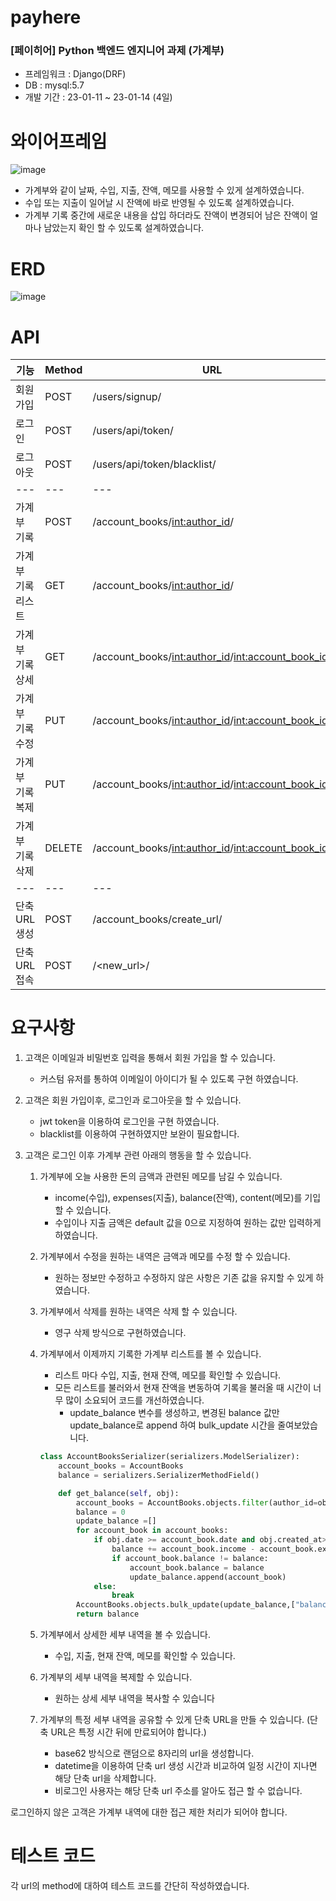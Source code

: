 # payhere
### [페이히어] Python 백엔드 엔지니어 과제 (가계부)
- 프레임워크 : Django(DRF)
- DB : mysql:5.7
- 개발 기간 : 23-01-11 ~ 23-01-14 (4일)

# 와이어프레임								
![image](https://user-images.githubusercontent.com/113074274/212457417-a61aeb2a-5f2d-427a-bf7d-1e0245469b6e.png)



- 가계부와 같이 날짜, 수입, 지출, 잔액, 메모를 사용할 수 있게 설계하였습니다.
- 수입 또는 지출이 일어날 시 잔액에 바로 반영될 수 있도록 설계하였습니다.
- 가계부 기록 중간에 새로운 내용을 삽입 하더라도 잔액이 변경되어 남은 잔액이 얼마나 남았는지 확인 할 수 있도록 설계하였습니다.

# ERD
![image](https://user-images.githubusercontent.com/113074274/212456742-04e11dcc-b764-44ae-b3ba-39c38eb522a1.png)


# API

| 기능 | Method | URL | 비고 |
| --- | --- | --- | --- |
| 회원가입 | POST | /users/signup/ |  |
| 로그인 | POST | /users/api/token/ |  |
| 로그아웃 | POST | /users/api/token/blacklist/ | 로그아웃 기능으로서 아직 부족 |
| --- | --- | --- | --- | --- | --- |
| 가계부 기록 | POST | /account_books/<int:author_id>/ |  |
| 가계부 기록 리스트 | GET | /account_books/<int:author_id>/ |  |
| 가계부 기록 상세 | GET | /account_books/<int:author_id>/<int:account_book_id>/ |  |
| 가계부 기록 수정 | PUT | /account_books/<int:author_id>/<int:account_book_id>/ |  |
| 가계부 기록 복제 | PUT | /account_books/<int:author_id>/<int:account_book_id>/ | {"is_copy":"true"} |
| 가계부 기록 삭제 | DELETE | /account_books/<int:author_id>/<int:account_book_id>/ |  |
| --- | --- | --- | --- | --- | --- |
| 단축 URL 생성 | POST | /account_books/create_url/ |  |
| 단축 URL 접속 | POST | /<new_url>/ |  |

# 요구사항
1. 고객은 이메일과 비밀번호 입력을 통해서 회원 가입을 할 수 있습니다. 
    - 커스텀 유저를 통하여 이메일이 아이디가 될 수 있도록 구현 하였습니다.
2. 고객은 회원 가입이후, 로그인과 로그아웃을 할 수 있습니다. 
    - jwt token을 이용하여 로그인을 구현 하였습니다.
    - blacklist를 이용하여 구현하였지만 보완이 필요합니다.
    
3. 고객은 로그인 이후 가계부 관련 아래의 행동을 할 수 있습니다. 

    1. 가계부에 오늘 사용한 돈의 금액과 관련된 메모를 남길 수 있습니다. 
        - income(수입), expenses(지출), balance(잔액), content(메모)를 기입할 수 있습니다.
        - 수입이나 지출 금액은 default 값을 0으로 지정하여 원하는 값만 입력하게 하였습니다.
        
    2. 가계부에서 수정을 원하는 내역은 금액과 메모를 수정 할 수 있습니다. 
        - 원하는 정보만 수정하고 수정하지 않은 사항은 기존 값을 유지할 수 있게 하였습니다.
        
    3. 가계부에서 삭제를 원하는 내역은 삭제 할 수 있습니다. 
        - 영구 삭제 방식으로 구현하였습니다.
    
    4. 가계부에서 이제까지 기록한 가계부 리스트를 볼 수 있습니다.
        - 리스트 마다 수입, 지출, 현재 잔액, 메모를 확인할 수 있습니다.
        - 모든 리스트를 불러와서 현재 잔액을 변동하여 기록을 불러올 때 시간이 너무 많이 소요되어 코드를 개선하였습니다.
            - update_balance 변수를 생성하고, 변경된 balance 값만 update_balance로 append 하여 bulk_update 시간을 줄여보았습니다.
        
        ```python
        class AccountBooksSerializer(serializers.ModelSerializer):
            account_books = AccountBooks
            balance = serializers.SerializerMethodField()

            def get_balance(self, obj):
                account_books = AccountBooks.objects.filter(author_id=obj.author.id)
                balance = 0
                update_balance =[]
                for account_book in account_books:
                    if obj.date >= account_book.date and obj.created_at>= account_book.created_at:
                        balance += account_book.income - account_book.expenses
                        if account_book.balance != balance:
                            account_book.balance = balance
                            update_balance.append(account_book)
                    else:
                        break
                AccountBooks.objects.bulk_update(update_balance,["balance"])
                return balance
        ```
        
    5. 가계부에서 상세한 세부 내역을 볼 수 있습니다. 
        - 수입, 지출, 현재 잔액, 메모를 확인할 수 있습니다.
        
    6. 가계부의 세부 내역을 복제할 수 있습니다.
        - 원하는 상세 세부 내역을 복사할 수 있습니다
        
    7. 가계부의 특정 세부 내역을 공유할 수 있게 단축 URL을 만들 수 있습니다.
    (단축 URL은 특정 시간 뒤에 만료되어야 합니다.)
        - base62 방식으로 랜덤으로 8자리의 url을 생성합니다.
        - datetime을 이용하여 단축 url 생성 시간과 비교하여 일정 시간이 지나면 해당 단축 url을 삭제합니다.
        - 비로그인 사용자는 해당 단축 url 주소를 알아도 접근 할 수 없습니다.

로그인하지 않은 고객은 가계부 내역에 대한 접근 제한 처리가 되어야 합니다.

# 테스트 코드
 각 url의 method에 대하여 테스트 코드를 간단히 작성하였습니다.
